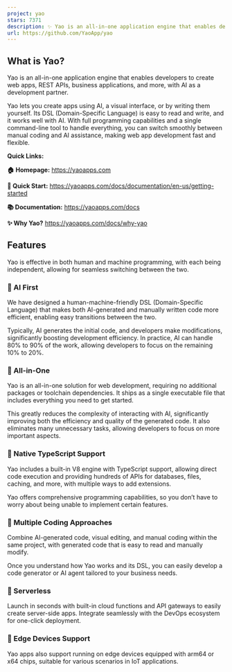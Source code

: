 ```yaml
---
project: yao
stars: 7371
description: ✨ Yao is an all-in-one application engine that enables developers to create web apps, REST APIs, business applications, and more, with AI as a development partner.
url: https://github.com/YaoApp/yao
---
```


What is Yao?
------------

Yao is an all-in-one application engine that enables developers to create web apps, REST APIs, business applications, and more, with AI as a development partner.

Yao lets you create apps using AI, a visual interface, or by writing them yourself. Its DSL (Domain-Specific Language) is easy to read and write, and it works well with AI. With full programming capabilities and a single command-line tool to handle everything, you can switch smoothly between manual coding and AI assistance, making web app development fast and flexible.

**Quick Links:**

**🏠 Homepage:** https://yaoapps.com

**🚀 Quick Start:** https://yaoapps.com/docs/documentation/en-us/getting-started

**📚 Documentation:** https://yaoapps.com/docs

**✨ Why Yao?** https://yaoapps.com/docs/why-yao

Features
--------

Yao is effective in both human and machine programming, with each being independent, allowing for seamless switching between the two.

### 🔮 AI First

We have designed a human-machine-friendly DSL (Domain-Specific Language) that makes both AI-generated and manually written code more efficient, enabling easy transitions between the two.

Typically, AI generates the initial code, and developers make modifications, significantly boosting development efficiency. In practice, AI can handle 80% to 90% of the work, allowing developers to focus on the remaining 10% to 20%.

### 🔮 All-in-One

Yao is an all-in-one solution for web development, requiring no additional packages or toolchain dependencies. It ships as a single executable file that includes everything you need to get started.

This greatly reduces the complexity of interacting with AI, significantly improving both the efficiency and quality of the generated code. It also eliminates many unnecessary tasks, allowing developers to focus on more important aspects.

### 🔮 Native TypeScript Support

Yao includes a built-in V8 engine with TypeScript support, allowing direct code execution and providing hundreds of APIs for databases, files, caching, and more, with multiple ways to add extensions.

Yao offers comprehensive programming capabilities, so you don’t have to worry about being unable to implement certain features.

### 🔮 Multiple Coding Approaches

Combine AI-generated code, visual editing, and manual coding within the same project, with generated code that is easy to read and manually modify.

Once you understand how Yao works and its DSL, you can easily develop a code generator or AI agent tailored to your business needs.

### 🔮 Serverless

Launch in seconds with built-in cloud functions and API gateways to easily create server-side apps. Integrate seamlessly with the DevOps ecosystem for one-click deployment.

### 🔮 Edge Devices Support

Yao apps also support running on edge devices equipped with arm64 or x64 chips, suitable for various scenarios in IoT applications.
